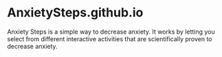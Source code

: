 # AnxietySteps.github.io
Anxiety Steps is a simple way to decrease anxiety.
It works by letting you select from different interactive
activities that are scientifically proven to decrease anxiety.
